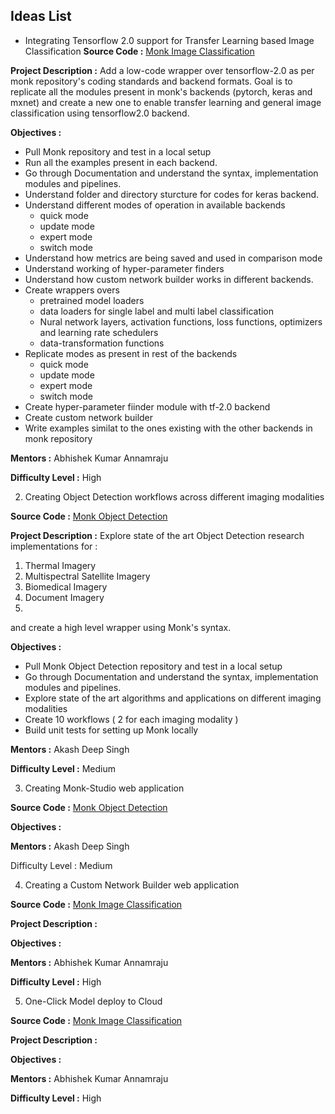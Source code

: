 ## Ideas List

- Integrating Tensorflow 2.0 support for Transfer Learning based Image Classification
**Source Code :**
[Monk Image Classification](https://github.com/Tessellate-Imaging/monk_v1)

**Project Description :**
Add a low-code wrapper over tensorflow-2.0 as per monk repository's coding standards and backend formats. Goal is to replicate all the modules present in monk's backends (pytorch, keras and mxnet) and create a new one to enable transfer learning and general image classification using tensorflow2.0 backend. 


**Objectives :** 
- Pull Monk repository and test in a local setup
- Run all the examples present in each backend.
- Go through Documentation and understand the syntax, implementation modules and pipelines.
- Understand folder and directory sturcture for codes for keras backend.
- Understand different modes of operation in available backends
    - quick mode
    - update mode
    - expert mode
    - switch mode
- Understand how metrics are being saved and used in comparison mode
- Understand working of hyper-parameter finders 
- Understand how custom network builder works in different backends.
- Create wrappers overs
    - pretrained model loaders
    - data loaders for single label and multi label classification
    - Nural network layers, activation functions, loss functions, optimizers and learning rate schedulers
    - data-transformation functions
- Replicate modes as present in rest of the backends
    - quick mode
    - update mode
    - expert mode
    - switch mode
- Create hyper-parameter fiinder module with tf-2.0 backend
- Create custom network builder
- Write examples similat to the ones existing with the other backends in monk repository

**Mentors :** Abhishek Kumar Annamraju


**Difficulty Level :** High


2. Creating Object Detection workflows across different imaging modalities

**Source Code :**
[Monk Object Detection](https://github.com/Tessellate-Imaging/Monk_Object_Detection)

**Project Description :**
Explore state of the art Object Detection research implementations for :
1) Thermal Imagery
2) Multispectral Satellite Imagery
3) Biomedical Imagery
4) Document Imagery
5) 

and create a high level wrapper using Monk's syntax.

**Objectives :**

- Pull Monk Object Detection repository and test in a local setup
- Go through Documentation and understand the syntax, implementation modules and pipelines.
- Explore state of the art algorithms and applications on different imaging modalities
- Create 10 workflows ( 2 for each imaging modality )
- Build unit tests for setting up Monk locally



**Mentors :** Akash Deep Singh


**Difficulty Level :** Medium

3. Creating Monk-Studio web application

**Source Code :**
[Monk Object Detection](https://github.com/Tessellate-Imaging/Monk_Object_Detection)

**Objectives :**


**Mentors :** Akash Deep Singh


Difficulty Level : Medium

4. Creating a Custom Network Builder web application

**Source Code :**
[Monk Image Classification](https://github.com/Tessellate-Imaging/monk_v1)

**Project Description :**


**Objectives :** 


**Mentors :** Abhishek Kumar Annamraju


**Difficulty Level :** High

5. One-Click Model deploy to Cloud

**Source Code :**
[Monk Image Classification](https://github.com/Tessellate-Imaging/monk_v1)

**Project Description :**


**Objectives :** 


**Mentors :** Abhishek Kumar Annamraju


**Difficulty Level :** High


